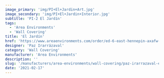 ```yaml
---
image_primary: 'img/PI+El+Jardin+Art.jpg'
image_secondary: 'img/PI+El+Jardin+Interior.jpg'
subtitle: 'PI-2 El Jardín'
tags:
  - 'Area Environments'
  - 'Wall Covering'
title: 'El Jardín'
href: 'https://www.areaenvironments.com/order/ed-6-east-hennepin-axafw-w3l9w-ewf9t'
designer: 'Paz Irarrázaval'
category: 'Wall Covering'
manufacturer: 'Area Environments'
description: ''
slug: '/manufacturers/area-environments/wall-covering/paz-irarrazaval-el-jardin'
date: '2021-02-17'
---
```


